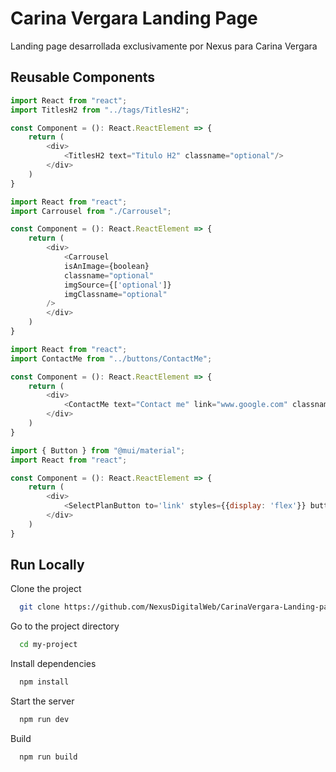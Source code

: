 
# Carina Vergara Landing Page

Landing page desarrollada exclusivamente por Nexus para Carina Vergara

## Reusable Components

```javascript
import React from "react";
import TitlesH2 from "../tags/TitlesH2";

const Component = (): React.ReactElement => {
    return (
        <div>
            <TitlesH2 text="Titulo H2" classname="optional"/>
        </div>
    )
}
```



```javascript
import React from "react";
import Carrousel from "./Carrousel";

const Component = (): React.ReactElement => {
    return (
        <div>
            <Carrousel 
            isAnImage={boolean} 
            classname="optional" 
            imgSource={['optional']} 
            imgClassname="optional"
        />
        </div>
    )
}
```

```javascript
import React from "react";
import ContactMe from "../buttons/ContactMe";

const Component = (): React.ReactElement => {
    return (
        <div>
            <ContactMe text="Contact me" link="www.google.com" classname="optional" />
        </div>
    )
}
```

```javascript
import { Button } from "@mui/material";
import React from "react";

const Component = (): React.ReactElement => {
    return (
        <div>
            <SelectPlanButton to='link' styles={{display: 'flex'}} buttonText="button"/>
        </div>
    )
}
```
## Run Locally

Clone the project

```bash
  git clone https://github.com/NexusDigitalWeb/CarinaVergara-Landing-page.git
```

Go to the project directory

```bash
  cd my-project
```

Install dependencies

```bash
  npm install
```

Start the server

```bash
  npm run dev
```
Build

```bash
  npm run build
```

